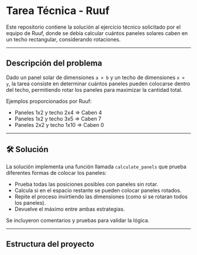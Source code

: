 # Tarea Técnica - Ruuf 

Este repositorio contiene la solución al ejercicio técnico solicitado por el equipo de Ruuf, donde se debía calcular cuántos paneles solares caben en un techo rectangular, considerando rotaciones.

---

## Descripción del problema

Dado un panel solar de dimensiones `a × b` y un techo de dimensiones `x × y`, la tarea consiste en determinar cuántos paneles pueden colocarse dentro del techo, permitiendo rotar los paneles para maximizar la cantidad total.

Ejemplos proporcionados por Ruuf:

- Paneles 1x2 y techo 2x4 ⇒ Caben 4
- Paneles 1x2 y techo 3x5 ⇒ Caben 7
- Paneles 2x2 y techo 1x10 ⇒ Caben 0

---

## 🛠️ Solución

La solución implementa una función llamada `calculate_panels` que prueba diferentes formas de colocar los paneles:

- Prueba todas las posiciones posibles con paneles sin rotar.
- Calcula si en el espacio restante se pueden colocar paneles rotados.
- Repite el proceso invirtiendo las dimensiones (como si se rotaran todos los paneles).
- Devuelve el máximo entre ambas estrategias.

Se incluyeron comentarios y pruebas para validar la lógica.

---

##  Estructura del proyecto
